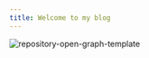 ```yaml
---
title: Welcome to my blog
---
```

![repository-open-graph-template](https://github.com/An5189/github.io/assets/54cfb3e7-22f9-42e6-8957-079ef4fb0fe6)

